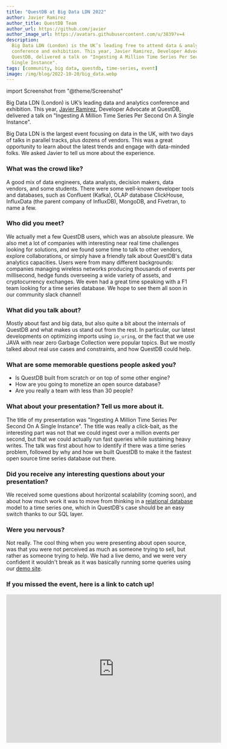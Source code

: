 ```yaml
---
title: "QuestDB at Big Data LDN 2022"
author: Javier Ramirez
author_title: QuestDB Team
author_url: https://github.com/javier
author_image_url: https://avatars.githubusercontent.com/u/3839?v=4
description:
  Big Data LDN (London) is the UK’s leading free to attend data & analytics
  conference and exhibition. This year, Javier Ramirez, Developer Advocate at
  QuestDB, delivered a talk on "Ingesting A Million Time Series Per Second On A
  Single Instance".
tags: [community, big data, questdb, time-series, event]
image: /img/blog/2022-10-20/big_data.webp
---
```


import Screenshot from "@theme/Screenshot"

Big Data LDN (London) is UK’s leading data and analytics conference and
exhibition. This year, [Javier Ramirez](https://github.com/javier), Developer
Advocate at QuestDB, delivered a talk on "Ingesting A Million Time Series Per
Second On A Single Instance".

<!--truncate-->

Big Data LDN is the largest event focusing on data in the UK, with two days of
talks in parallel tracks, plus dozens of vendors. This was a great opportunity
to learn about the latest trends and engage with data-minded folks. We asked
Javier to tell us more about the experience.

<Screenshot
  alt="Big Data London took place on 21 and 22 September 2022 this year"
  title="Big Data London took place on 21 and 22 September 2022 this year."
  height={360}
  src="/img/blog/2022-10-20/big_data.webp"
  width={650}
/>

### What was the crowd like?

A good mix of data engineers, data analysts, decision makers, data vendors, and
some students. There were some well-known developer tools and databases, such as
Confluent (Kafka), OLAP database ClickHouse, InfluxData (the parent company of
InfluxDB), MongoDB, and Fivetran, to name a few.

### Who did you meet?

We actually met a few QuestDB users, which was an absolute pleasure. We also met
a lot of companies with interesting near real time challenges looking for
solutions, and we found some time to talk to other vendors, explore
collaborations, or simply have a friendly talk about QuestDB's data analytics
capacities. Users were from many different backgrounds: companies managing
wireless networks producing thousands of events per millisecond, hedge funds
overseeing a wide variety of assets, and cryptocurrency exchanges. We even had a
great time speaking with a F1 team looking for a time series database. We hope
to see them all soon in our community slack channel!

### What did you talk about?

Mostly about fast and big data, but also quite a bit about the internals of
QuestDB and what makes us stand out from the rest. In particular, our latest
developments on optimizing imports using `io_uring`, or the fact that we use
JAVA with near zero Garbage Collection were popular topics. But we mostly talked
about real use cases and constraints, and how QuestDB could help.

### What are some memorable questions people asked you?

- Is QuestDB built from scratch or on top of some other engine?
- How are you going to monetize an open source database?
- Are you really a team with less than 30 people?

### What about your presentation? Tell us more about it.

The title of my presentation was "Ingesting A Million Time Series Per Second On
A Single Instance". The title was really a click-bait, as the interesting part
was not that we could ingest over a million events per second, but that we could
actually run fast queries while sustaining heavy writes. The talk was first
about how to identify if there was a time series problem, followed by why and
how we built QuestDB to make it the fastest open source time series database out
there.

### Did you receive any interesting questions about your presentation?

We received some questions about horizontal scalability (coming soon), and about
how much work it was to move from thinking in a
[relational database](/glossary/relational-database/) model to a time series
one, which in QuestDB's case should be an easy switch thanks to our SQL layer.

### Were you nervous?

Not really. The cool thing when you were presenting about open source, was that
you were not perceived as much as someone trying to sell, but rather as someone
trying to help. We had a live demo, and we were very confident it wouldn't break
as it was basically running some queries using our
[demo site](https://demo.questdb.io).

### If you missed the event, here is a link to catch up!

<iframe
  width="569"
  height="392"
  src="https://www.youtube.com/embed/9feAW2tNNYA"
  title="QuestDB: Ingesting A Million Time Series Per Second On A Single Instance"
  frameborder="0"
  allow="accelerometer; autoplay; clipboard-write; encrypted-media; gyroscope; picture-in-picture"
  allowfullscreen
></iframe>
